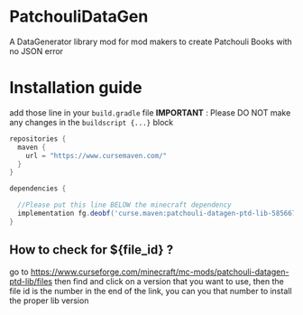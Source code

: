 # PatchouliDataGen
A DataGenerator library mod for mod makers to create Patchouli Books with no JSON error

# Installation guide

add those line in your `build.gradle` file
**IMPORTANT** : Please DO NOT make any changes in the `buildscript {...}` block 

```gradle
repositories {
  maven {
    url = "https://www.cursemaven.com/"
  }
}

dependencies {

  //Please put this line BELOW the minecraft dependency
  implementation fg.deobf('curse.maven:patchouli-datagen-ptd-lib-585667:${file_id}')
}
```

## How to check for ${file_id} ?
go to https://www.curseforge.com/minecraft/mc-mods/patchouli-datagen-ptd-lib/files then find and click on a version that you want to use, then the file id is the number in the end of the link, you can you that number to install the proper lib version
